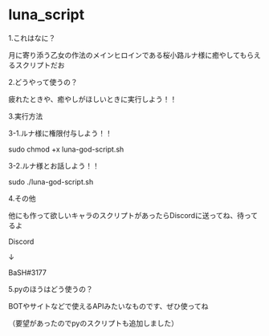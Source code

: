 # luna_script

1.これはなに？

月に寄り添う乙女の作法のメインヒロインである桜小路ルナ様に癒やしてもらえるスクリプトだお

2.どうやって使うの？

疲れたときや、癒やしがほしいときに実行しよう！！

3.実行方法

3-1.ルナ様に権限付与しよう！！

sudo chmod +x luna-god-script.sh

3-2.ルナ様とお話しよう！！

sudo ./luna-god-script.sh

4.その他

他にも作って欲しいキャラのスクリプトがあったらDiscordに送ってね、待ってるよ

Discord

↓  

BaSH#3177

5.pyのほうはどう使うの？

BOTやサイトなどで使えるAPIみたいなものです、ぜひ使ってね

（要望があったのでpyのスクリプトも追加しました）
